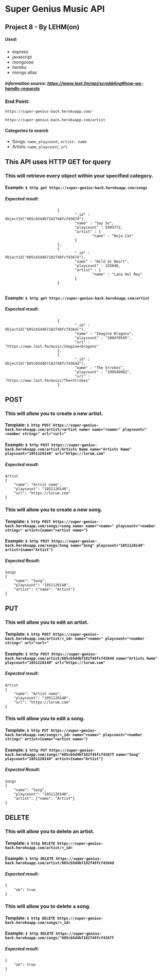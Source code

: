 # Super Genius Music API
## Project 8 - By LEHM(on)

##### Used: 
* express
* javascript
* mongoose
* heroku
* mongo atlas
  
##### Information source: https://www.last.fm/api/scrobbling#how-we-handle-requests

### End Point: 
`https://super-genius-back.herokuapp.com/`

`https://super-genius-back.herokuapp.com/artist`

#### Categories to search

* Songs: `name`, `playcount`, `artist: name`
* Artists: `name`, `playcount`, `url`

## This API uses HTTP GET for query
### This will retrieve every object within your specified category.

#### Example: `$ http get https://super-genius-back.herokuapp.com/songs`

##### Expected result:

```
                        {
                                "_id" : ObjectId("605cb5d4b7182f48fcf4367d"),
                                "name" : "Say So",
                                "playcount" : 5493772,
                                "artist" : {
                                        "name" : "Doja Cat"
                                }
                        },
                        {
                                "_id" : ObjectId("605cb5d4b7182f48fcf4367e"),
                                "name" : "Wild at Heart",
                                "playcount" : 325048,
                                "artist" : {
                                        "name" : "Lana Del Rey"
                                }
                        }


```



#### Example: `$ http get https://super-genius-back.herokuapp.com/artist`

##### Expected result: 

```
                        {
                                "_id" : ObjectId("605cb5d4b7182f48fcf4364c"),
                                "name" : "Imagine Dragons",
                                "playcount" : "100470545",
                                "url" : "https://www.last.fm/music/Imagine+Dragons"
                        },
                        {
                                "_id" : ObjectId("605cb5d4b7182f48fcf4364d"),
                                "name" : "The Strokes",
                                "playcount" : "199546082",
                                "url" : "https://www.last.fm/music/The+Strokes"
                        }

```

## POST
### This will allow you to create a new artist.

#### Template: `$ http POST https://super-genius-back.herokuapp.com/artist/<artist name> name="<name>" playcount="<number string>" url="<url>"`

#### Example: `$ http POST https://super-genius-back.herokuapp.com/artist/Artists Name name="Artists Name" playcount="1051120140" url="https://lorum.com"`

##### Expected result: 
```
Artist
{
    "name": "Artist name",
    "playcount": "1051120140",
    "url": "https://lorum.com"
}
```

### This will allow you to create a new song.

#### Template: `$ http POST https://super-genius-back.herokuapp.com/songs/<song name> name="<name>" playcount="<number string>" artist={name="<artist name>"}`

#### Example: `$ http POST https://super-genius-back.herokuapp.com/songs/Song name="Song" playcount="1051120140" artist={name="Artist"}`

##### Expected Result: 
```
Songs
{
    "name": "Song",
    "playcount": "1051120140",
    "artist": {"name": "Artist"}
}
```

## PUT
### This will allow you to edit an artist.

#### Template: `$ http POST https://super-genius-back.herokuapp.com/artist/<_id> name="<name>" playcount="<number string>" url="<url>"`

#### Example: `$ http POST https://super-genius-back.herokuapp.com/artist/605cb5d4b7182f48fcf4364d name="Artists Name" playcount="1051120140" url="https://lorum.com"`

##### Expected result: 
```
Artist
{
    "name": "Artist name",
    "playcount": "1051120140",
    "url": "https://lorum.com"
}
```

### This will allow you to edit a song.

#### Template: `$ http PUT https://super-genius-back.herokuapp.com/songs/<_id> name="<name>" playcount="<number string>" artist={name="<artist name>"}`

#### Example: `$ http PUT https://super-genius-back.herokuapp.com/songs/"605cb5d4b7182f48fcf4367f name="Song" playcount="1051120140" artist={name="Artist"}`

##### Expected Result: 
```
Songs
{
    "name": "Song",
    "playcount": "1051120140",
    "artist": {"name": "Artist"}
}
```


## DELETE
### This will allow you to delete an artist.

#### Template: `$ http DELETE https://super-genius-back.herokuapp.com/artist/<_id>`

#### Example: `$ http DELETE https://super-genius-back.herokuapp.com/artist/605cb5d4b7182f48fcf4364d`

##### Expected result: 
```
{
    "ok": true
}
```

### This will allow you to delete a song.

#### Template: `$ http DELETE https://super-genius-back.herokuapp.com/songs/<_id>`

#### Example: `$ http DELETE https://super-genius-back.herokuapp.com/songs/"605cb5d4b7182f48fcf4367f`

##### Expected result: 
```
{
    "ok": true
}
```